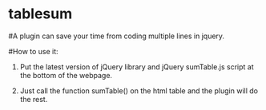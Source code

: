 # tablesum

#A plugin can save your time from coding multiple lines in jquery.

#How to use it:

1. Put the latest version of jQuery library and jQuery sumTable.js script at the bottom of the webpage.

	<script src="//code.jquery.com/jquery-3.1.0.slim.min.js"></script>

	<script src="sumTable.js"></script>

2. Just call the function sumTable() on the html table and the plugin will do the rest.
	  <script type="text/javascript">
    $(selector).sumTable({
      "totalClass" : "className anotherClassName", /* Set class for total tr*/
	  "tot_in" : 6, /* Set column position for total text to display.*/
	  "tot_title" : "TOTAL", /* Set text for total column*/
	  "index" : "6,7,8,9,10,11", /* Enter column number to get sum value */
	  "color" : "#ff0000", /* Set color for total column elements*/
    });
  </script>				
